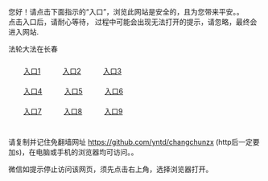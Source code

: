 您好！请点击下面指示的“入口”，浏览此网站是安全的，且为您带来平安。。 <br/>
点击入口后，请耐心等待， 过程中可能会出现无法打开的提示，请忽略，最终会进入网站. </br>

法轮大法在长春<br/>
<div style="padding:10px"><a style="margin:20px" target="_blank" href="https://dwwh55j4w8h7c.cloudfront.net/2Qpsp?ikctlh" id="ccLink1" rel="nofollow">入口1</a> <a target="_blank" style="margin:20px" href="https://d2ikd4b1aaoprn.cloudfront.net/2Qpsp?veraizcu" id="ccLink2" rel="nofollow">入口2</a> <a style="margin:20px" target="_blank" href="https://dipg7alf8vgps.cloudfront.net/2Qpsp?ccivk" id="ccLink3" rel="nofollow">入口3</a></div>

<div style="padding:10px" ><a style="margin:20px" target="_blank" href="https://dwwh55j4w8h7c.cloudfront.net/2Qpsp?ikctlh" id="ccLink4" rel="nofollow">入口4</a> <a style="margin:20px" href="https://d2ikd4b1aaoprn.cloudfront.net/2Qpsp?veraizcu" target="_blank" id="ccLink5" rel="nofollow">入口5</a> <a style="margin:20px" href="https://dipg7alf8vgps.cloudfront.net/2Qpsp?ccivk" target="_blank" id="ccLink6" rel="nofollow">入口6</a></div>

<div style="padding:10px"><a style="margin:20px" target="_blank" href="https://dwwh55j4w8h7c.cloudfront.net/2Qpsp?ikctlh" id="ccLink7" rel="nofollow">入口7</a> <a style="margin:20px" href="https://d2ikd4b1aaoprn.cloudfront.net/2Qpsp?veraizcu" target="_blank" id="ccLink8" rel="nofollow">入口8</a> <a style="margin:20px" target="_blank" href="https://dipg7alf8vgps.cloudfront.net/2Qpsp?ccivk" id="ccLink9" rel="nofollow">入口9</a></div>

<br/>



请复制并记住免翻墙网址 https://github.com/yntd/changchunzx (http后一定要加s)，在电脑或手机的浏览器均可访问。。<br/>

微信如提示停止访问该网页，须先点击右上角，选择浏览器打开。
